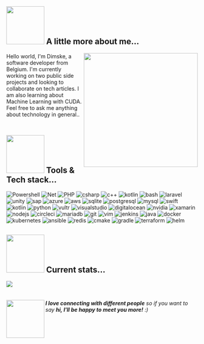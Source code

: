 ## <img src="https://media2.giphy.com/media/l49JSBc0ragzmcsko/giphy.gif?cid=ecf05e47eij9iqyqnmc0x8fq3dtbp9ti9opsumoaflzhdq20&rid=giphy.gif&ct=s" width="100"> A little more about me... <br>

<img align='right' src='https://little.kylerconway.com/images/golang-what.gif' width='300'>

Hello world, I'm Dimske, a software developer from Belgium. I'm currently working on two public side projects and looking to collaborate on tech articles. I am also learning about Machine Learning with CUDA. Feel free to ask me anything about technology in general.. <br> <br>


## <img src="https://media3.giphy.com/media/vTjfZmuB6Hd7O/200.webp?cid=ecf05e47b522om0sa82bjcnvxjj38xsglqu62gu18n54pobt&rid=200.webp&ct=s" width="100"> Tools & Tech stack... <br>

![Powershell](https://img.shields.io/badge/Powershell-2CA5E0?style=for-the-badge&logo=powershell&logoColor=white) ![Net](https://img.shields.io/badge/.NET-5C2D91?style=for-the-badge&logo=.net&logoColor=white) ![PHP](https://img.shields.io/badge/PHP-777BB4?style=for-the-badge&logo=php&logoColor=white) ![csharp](https://img.shields.io/badge/C%23-239120?style=for-the-badge&logo=c-sharp&logoColor=white) ![c++](https://img.shields.io/badge/C%2B%2B-00599C?style=for-the-badge&logo=c%2B%2B&logoColor=white) ![kotlin](https://img.shields.io/badge/Kotlin-0095D5?&style=for-the-badge&logo=kotlin&logoColor=white) ![bash](https://img.shields.io/badge/Shell_Script-121011?style=for-the-badge&logo=gnu-bash&logoColor=white) ![laravel](https://img.shields.io/badge/Laravel-FF2D20?style=for-the-badge&logo=laravel&logoColor=white) ![unity](https://img.shields.io/badge/Unity-100000?style=for-the-badge&logo=unity&logoColor=white) ![sap](https://img.shields.io/badge/SAP-0FAAFF?style=for-the-badge&logo=sap&logoColor=white) ![azure](https://img.shields.io/badge/Microsoft_Azure-0089D6?style=for-the-badge&logo=microsoft-azure&logoColor=white) ![aws](https://img.shields.io/badge/Amazon_AWS-232F3E?style=for-the-badge&logo=amazon-aws&logoColor=white) ![sqlite](https://img.shields.io/badge/SQLite-07405E?style=for-the-badge&logo=sqlite&logoColor=white) ![postgresql](https://img.shields.io/badge/PostgreSQL-316192?style=for-the-badge&logo=postgresql&logoColor=white) ![mysql](https://img.shields.io/badge/MySQL-00000F?style=for-the-badge&logo=mysql&logoColor=white) ![swift](https://img.shields.io/badge/Swift-00000F?style=for-the-badge&logo=swift&logoColor=white) ![kotlin](https://img.shields.io/badge/Kotlin-00000F?style=for-the-badge&logo=kotlin&logoColor=white) ![python](https://img.shields.io/badge/Python-14354C?style=for-the-badge&logo=python&logoColor=white) ![vultr](https://img.shields.io/badge/Vultr-14354C?style=for-the-badge&logo=vultr&logoColor=white) ![visualstudio](https://img.shields.io/badge/visualstudio-14354C?style=for-the-badge&logo=visualstudio&logoColor=white) ![digitalocean](https://img.shields.io/badge/digitalocean-14354C?style=for-the-badge&logo=digitalocean&logoColor=white) ![nvidia](https://img.shields.io/badge/NVIDIA-76B900?style=for-the-badge&logo=nvidia&logoColor=white) ![xamarin](https://img.shields.io/badge/Xamarin-3498DB?style=for-the-badge&logo=xamarin&logoColor=white) ![nodejs](https://img.shields.io/badge/Node.js-43853D?style=for-the-badge&logo=node.js&logoColor=white) ![circleci](https://img.shields.io/badge/circleci-343434?style=for-the-badge&logo=circleci&logoColor=white) ![mariadb](https://img.shields.io/badge/MariaDB-003545?style=for-the-badge&logo=mariadb&logoColor=white) ![git](https://img.shields.io/badge/GIT-E44C30?style=for-the-badge&logo=git&logoColor=white) ![vim](https://img.shields.io/badge/VIM-%2311AB00.svg?&style=for-the-badge&logo=vim&logoColor=white) ![jenkins](https://img.shields.io/badge/Jenkins-D24939?style=for-the-badge&logo=Jenkins&logoColor=white) ![java](https://img.shields.io/badge/Java-ED8B00?style=for-the-badge&logo=openjdk&logoColor=white) ![docker](https://img.shields.io/badge/docker-ED8B00?style=for-the-badge&logo=docker&logoColor=white) ![kubernetes](https://img.shields.io/badge/kubernetes-ED8B00?style=for-the-badge&logo=kubernetes&logoColor=white) ![ansible](https://img.shields.io/badge/ansible-ED8B00?style=for-the-badge&logo=ansible&logoColor=white) ![redis](https://img.shields.io/badge/redis-ED8B00?style=for-the-badge&logo=redis&logoColor=white) ![cmake](https://img.shields.io/badge/cmake-ED8B00?style=for-the-badge&logo=cmake&logoColor=white) ![gradle](https://img.shields.io/badge/gradle-ED8B00?style=for-the-badge&logo=gradle&logoColor=white) ![terraform](https://img.shields.io/badge/terraform-ED8B00?style=for-the-badge&logo=terraform&logoColor=white) ![helm](https://img.shields.io/badge/helm-ED8B00?style=for-the-badge&logo=helm&logoColor=white)

## <img src="https://media1.giphy.com/media/WCAneL2PXRkpogUmkF/giphy.gif?cid=ecf05e47ig3i88vgdm1a2pu89rzhxz3g3acxk4b6d14piv9r&rid=giphy.gif&ct=s" width="100"> Current stats... <br>


<a href="">
  <img align="center" src="https://github-readme-stats.vercel.app/api/top-langs/?username=dimske-sys&langs_count=10&theme=transparent&layout=compact&hide_title=true&card_width=830&hide_border=true" />
</a>
<br><br><br>
<img align='left' src="https://media3.giphy.com/media/zyg2uB4Ak2S7GHdNHc/giphy.gif?cid=ecf05e47au9p8jinlfuymwxpjxsa6jnu2hncxbdz18twqdme&rid=giphy.gif&ct=s" width="100"> <em><b>I love connecting with different people</b> so if you want to say <b>hi, I'll be happy to meet you more!</b> :)</em>

